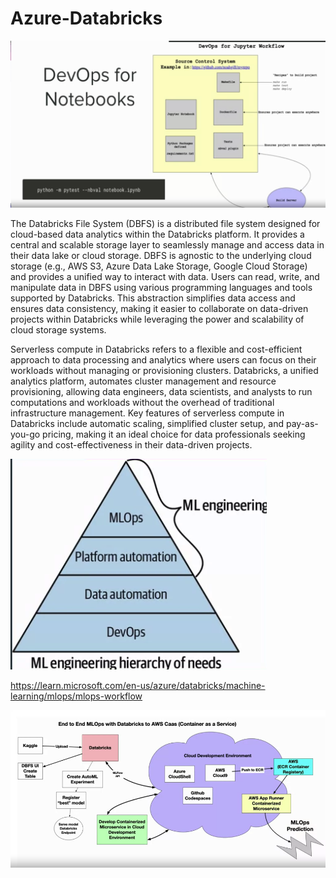 # Azure-Databricks

![DevOps for Notebooks](https://github.com/isadays/Azure-Databricks/blob/main/Screenshot%202024-05-24%20at%2010.54.02.png)


The Databricks File System (DBFS) is a distributed file system designed for cloud-based data analytics within the Databricks platform. It provides a central and scalable storage layer to seamlessly manage and access data in their data lake or cloud storage. DBFS is agnostic to the underlying cloud storage (e.g., AWS S3, Azure Data Lake Storage, Google Cloud Storage) and provides a unified way to interact with data. Users can read, write, and manipulate data in DBFS using various programming languages and tools supported by Databricks. This abstraction simplifies data access and ensures data consistency, making it easier to collaborate on data-driven projects within Databricks while leveraging the power and scalability of cloud storage systems.


Serverless compute in Databricks refers to a flexible and cost-efficient approach to data processing and analytics where users can focus on their workloads without managing or provisioning clusters. Databricks, a unified analytics platform, automates cluster management and resource provisioning, allowing data engineers, data scientists, and analysts to run computations and workloads without the overhead of traditional infrastructure management. Key features of serverless compute in Databricks include automatic scaling, simplified cluster setup, and pay-as-you-go pricing, making it an ideal choice for data professionals seeking agility and cost-effectiveness in their data-driven projects.


![MLOps for Notebooks](https://github.com/isadays/Azure-Databricks/blob/main/Screenshot%202024-05-24%20at%2012.27.04.png)


https://learn.microsoft.com/en-us/azure/databricks/machine-learning/mlops/mlops-workflow

![End-to-end MLOps](https://github.com/isadays/Azure-Databricks/blob/main/Screenshot%202024-05-24%20at%2013.22.29.png)
